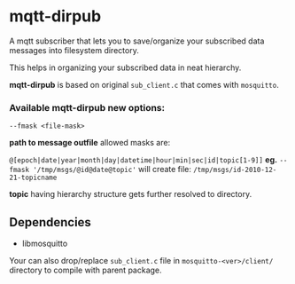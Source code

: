mqtt-dirpub
===========

A mqtt subscriber that lets you to save/organize your subscribed data messages into filesystem directory.

This helps in organizing your subscribed data in neat hierarchy.

**mqtt-dirpub** is based on original `sub_client.c` that comes with `mosquitto`.

### Available mqtt-dirpub **new** options:

`--fmask <file-mask>`

**path to message outfile**
    allowed masks are:

`@[epoch|date|year|month|day|datetime|hour|min|sec|id|topic[1-9]]`
**eg.** `--fmask '/tmp/msgs/@id@date@topic'`
will create file: `/tmp/msgs/id-2010-12-21-topicname`

**topic** having hierarchy structure gets further resolved to directory.



Dependencies
-------------
- libmosquitto

Your can also drop/replace `sub_client.c` file in `mosquitto-<ver>/client/` directory
to compile with parent package.

